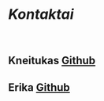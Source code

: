 

# *Kontaktai*

<br>

## Kneitukas [Github](https://github.com/Kneitukas) ##

## Erika [Github](https://github.com/kneitukas/BalticTalents.git) ##